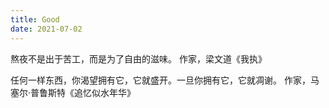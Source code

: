 ```yaml
---
title: Good
date: 2021-07-02
---
```


熬夜不是出于苦工，而是为了自由的滋味。 作家，梁文道《我执》

任何一样东西，你渴望拥有它，它就盛开。一旦你拥有它，它就凋谢。 作家，马塞尔·普鲁斯特《追忆似水年华》